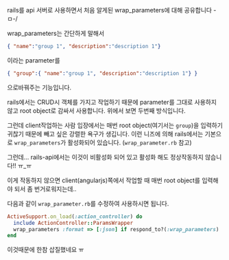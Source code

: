 rails를 api 서버로 사용하면서 처음 알게된 wrap_parameters에 대해
공유합니다 -ㅁ-/

wrap_parameters는 간단하게 말해서

```json
{ "name":"group 1", "description":"description 1"}
```

이라는 parameter를

```json
{ "group":{ "name":"group 1", "description":"description 1"} }
```

으로바꿔주는 기능입니다.

rails에서는 CRUD시 객체를 가지고 작업하기 때문에 parameter를 그대로
사용하지 않고 root object로 감싸서 사용합니다.
위에서 보면 두번째 방식입니다.

그런데 client작업하는 사람 입장에서는 매번 root object(여기서는
`group`)을 입력하기 귀찮기 때문에 빼고 싶은 강렬한 욕구가 생깁니다.
이런 니즈에 의해 rails에서는 기본으로 `wrap_parameters`가 활성화되어
있습니다. (`wrap_parameter.rb` 참고)

그런데... rails-api에서는 이것이 비활성화 되어 있고 활성화 해도
정상작동하지 않습니다!! ㅠ_ㅠ

이게 작동하지 않으면 client(angularjs)쪽에서 작업할 때 매번 root
object를 입력해야 되서 좀 번거로워지는데..

다음과 같이 `wrap_parameter.rb`를 수정하여 사용하시면 됩니다.

```ruby
ActiveSupport.on_load(:action_controller) do
  include ActionController::ParamsWrapper
  wrap_parameters :format => [:json] if respond_to?(:wrap_parameters)
end
```

이것때문에 한참 삽질했네요 ㅠ

